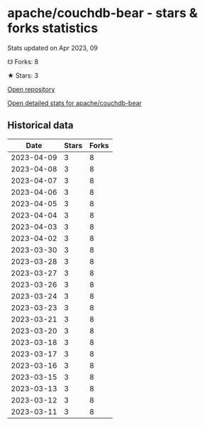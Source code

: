 # apache/couchdb-bear - stars & forks statistics

Stats updated on Apr 2023, 09

☋ Forks: 8

★ Stars: 3

[Open repository](https://github.com/apache/couchdb-bear)

[Open detailed stats for apache/couchdb-bear](https://reviewgithub.com/rep/apache/couchdb-bear)

## Historical data
| Date | Stars | Forks |
|------|-------|-------|
| 2023-04-09 | 3 | 8 | 
| 2023-04-08 | 3 | 8 | 
| 2023-04-07 | 3 | 8 | 
| 2023-04-06 | 3 | 8 | 
| 2023-04-05 | 3 | 8 | 
| 2023-04-04 | 3 | 8 | 
| 2023-04-03 | 3 | 8 | 
| 2023-04-02 | 3 | 8 | 
| 2023-03-30 | 3 | 8 | 
| 2023-03-28 | 3 | 8 | 
| 2023-03-27 | 3 | 8 | 
| 2023-03-26 | 3 | 8 | 
| 2023-03-24 | 3 | 8 | 
| 2023-03-23 | 3 | 8 | 
| 2023-03-21 | 3 | 8 | 
| 2023-03-20 | 3 | 8 | 
| 2023-03-18 | 3 | 8 | 
| 2023-03-17 | 3 | 8 | 
| 2023-03-16 | 3 | 8 | 
| 2023-03-15 | 3 | 8 | 
| 2023-03-13 | 3 | 8 | 
| 2023-03-12 | 3 | 8 | 
| 2023-03-11 | 3 | 8 | 


